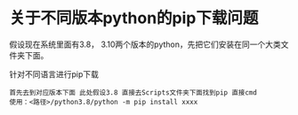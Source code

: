# 关于不同版本python的pip下载问题

假设现在系统里面有3.8， 3.10两个版本的python，先把它们安装在同一个大类文件夹下面。

针对不同语言进行pip下载

```
首先去到对应版本下面 此处假设3.8 直接去Scripts文件夹下面找到pip 直接cmd
使用：<路径>/python3.8/python -m pip install xxxx
```

